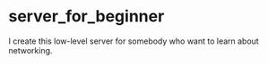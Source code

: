 # server_for_beginner
I create this low-level server for somebody who want to learn about networking.